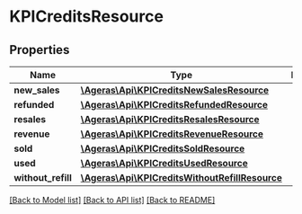 # KPICreditsResource

## Properties
Name | Type | Description | Notes
------------ | ------------- | ------------- | -------------
**new_sales** | [**\Ageras\Api\KPICreditsNewSalesResource**](KPICreditsNewSalesResource.md) |  | [optional] 
**refunded** | [**\Ageras\Api\KPICreditsRefundedResource**](KPICreditsRefundedResource.md) |  | [optional] 
**resales** | [**\Ageras\Api\KPICreditsResalesResource**](KPICreditsResalesResource.md) |  | [optional] 
**revenue** | [**\Ageras\Api\KPICreditsRevenueResource**](KPICreditsRevenueResource.md) |  | [optional] 
**sold** | [**\Ageras\Api\KPICreditsSoldResource**](KPICreditsSoldResource.md) |  | [optional] 
**used** | [**\Ageras\Api\KPICreditsUsedResource**](KPICreditsUsedResource.md) |  | [optional] 
**without_refill** | [**\Ageras\Api\KPICreditsWithoutRefillResource**](KPICreditsWithoutRefillResource.md) |  | [optional] 

[[Back to Model list]](../README.md#documentation-for-models) [[Back to API list]](../README.md#documentation-for-api-endpoints) [[Back to README]](../README.md)


